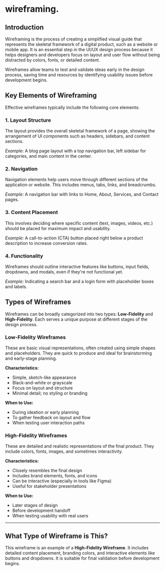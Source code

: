 # wireframing.

## Introduction

Wireframing is the process of creating a simplified visual guide that represents the skeletal framework of a digital product, such as a website or mobile app. It is an essential step in the UI/UX design process because it helps designers and developers focus on layout and user flow without being distracted by colors, fonts, or detailed content.

Wireframes allow teams to test and validate ideas early in the design process, saving time and resources by identifying usability issues before development begins.
## Key Elements of Wireframing

Effective wireframes typically include the following core elements:

### 1. Layout Structure
The layout provides the overall skeletal framework of a page, showing the arrangement of UI components such as headers, sidebars, and content sections.

*Example:* A blog page layout with a top navigation bar, left sidebar for categories, and main content in the center.

### 2. Navigation
Navigation elements help users move through different sections of the application or website. This includes menus, tabs, links, and breadcrumbs.

*Example:* A navigation bar with links to Home, About, Services, and Contact pages.

### 3. Content Placement
This involves deciding where specific content (text, images, videos, etc.) should be placed for maximum impact and usability.

*Example:* A call-to-action (CTA) button placed right below a product description to increase conversion rates.

### 4. Functionality
Wireframes should outline interactive features like buttons, input fields, dropdowns, and modals, even if they're not functional yet.

*Example:* Indicating a search bar and a login form with placeholder boxes and labels.

## Types of Wireframes

Wireframes can be broadly categorized into two types: **Low-Fidelity** and **High-Fidelity**. Each serves a unique purpose at different stages of the design process.

### Low-Fidelity Wireframes

These are basic visual representations, often created using simple shapes and placeholders. They are quick to produce and ideal for brainstorming and early-stage planning.

**Characteristics:**
- Simple, sketch-like appearance
- Black-and-white or grayscale
- Focus on layout and structure
- Minimal detail; no styling or branding

**When to Use:**
- During ideation or early planning
- To gather feedback on layout and flow
- When testing user interaction paths

### High-Fidelity Wireframes

These are detailed and realistic representations of the final product. They include colors, fonts, images, and sometimes interactivity.

**Characteristics:**
- Closely resembles the final design
- Includes brand elements, fonts, and icons
- Can be interactive (especially in tools like Figma)
- Useful for stakeholder presentations

**When to Use:**
- Later stages of design
- Before development handoff
- When testing usability with real users

---

## What Type of Wireframe is This?



This wireframe is an example of a **High-Fidelity Wireframe**. It includes detailed content placement, branding colors, and interactive elements like buttons and dropdowns. It is suitable for final validation before development begins.

